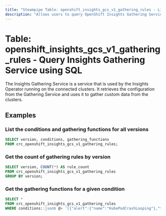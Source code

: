```yaml
---
title: "Steampipe Table: openshift_insights_gcs_v1_gathering_rules - List gathering rules using Openshift Insights Gathering Service (v1)"
description: "Allows users to query OpenShift Insights Gathering Service to retrieve information about gathering rules."
---
```


# Table: openshift_insights_gcs_v1_gathering_rules - Query Insights Gathering Service using SQL

The Insights Gathering Service is a service that is used by the Insights
Operator running on the connected clusters. It retrieves the configuration
from the Gathering Service and uses it to gather custom data from the clusters.

## Examples

### List the conditions and gathering functions for all versions

```sql
SELECT version, conditions, gathering_functions
FROM crc_openshift_insights_gcs_v1_gathering_rules;
```

### Get the count of gathering rules by version

```sql
SELECT version, COUNT(*) AS rule_count
FROM crc_openshift_insights_gcs_v1_gathering_rules
GROUP BY version;
```

### Get the gathering functions for a given condition

```sql
SELECT *
FROM crc_openshift_insights_gcs_v1_gathering_rules
WHERE conditions::jsonb @> '[{"alert":{"name":"KubePodCrashLooping"},"type":"alert_is_firing"}]';
```
